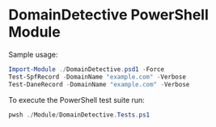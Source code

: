 # DomainDetective PowerShell Module

Sample usage:

```powershell
Import-Module ./DomainDetective.psd1 -Force
Test-SpfRecord -DomainName "example.com" -Verbose
Test-DaneRecord -DomainName "example.com" -Verbose
```

To execute the PowerShell test suite run:

```powershell
pwsh ./Module/DomainDetective.Tests.ps1
```
